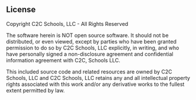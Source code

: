 License
---------

Copyright C2C Schools, LLC - All Rights Reserved

The software herein is NOT open source software. It should not be distributed,
or even viewed, except by parties who have been granted permission to do so by
C2C Schools, LLC explicitly, in writing, and who have personally signed a
non-disclosure agreement and confidential information agreement with C2C,
Schools LLC.

This included source code and related resources are owned by C2C Schools, LLC
and C2C Schools, LLC retains any and all intellectual property rights associated
with this work and/or any derivative works to the fullest extent permitted by law.
